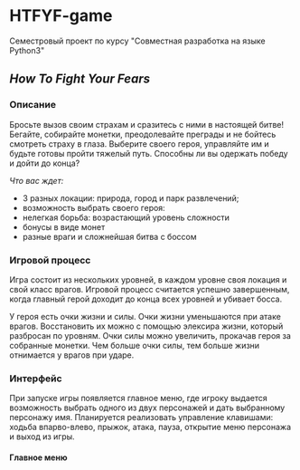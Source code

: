 # HTFYF-game

Семестровый проект по курсу "Совместная разработка на языке Python3"

## _How_ _To_ _Fight_ _Your_ _Fears_

### Описание

Бросьте вызов своим страхам и сразитесь с ними в настоящей битве! Бегайте, собирайте монетки, преодолевайте преграды и не бойтесь смотреть страху в глаза. Выберите своего героя, управляйте им и будьте готовы пройти тяжелый путь. Способны ли вы одержать победу и дойти до конца? 

_Что_ _вас_ _ждет:_ 
 - 3 разных локации: природа, город и парк развлечений;
 - возможность выбрать своего героя: 
 - нелегкая борьба: возрастающий уровень сложности
 - бонусы в виде монет
 - разные враги и сложнейшая битва с боссом

### Игровой процесс

Игра состоит из нескольких уровней, в каждом уровне своя локация и свой класс врагов. Игровой процесс считается успешно завершенным, когда главный герой доходит до конца всех уровней и убивает босса. 

У героя есть очки жизни и силы. Очки жизни уменьшаются при атаке врагов. Восстановить их можно с помощью элексира жизни, который разбросан по уровням. Очки силы можно увеличить, прокачав героя за собранные монетки. Чем больше очки силы, тем больше жизни отнимается у врагов при ударе. 

### Интерфейс 

При запуске игры появляется главное меню, где игроку выдается возможность выбрать одного из двух персонажей и дать выбранному персонажу имя. Планируется реализовать управление клавишами: ходьба впарво-влево, прыжок, атака, пауза, открытие меню персонажа и выход из игры. 

#### Главное меню


